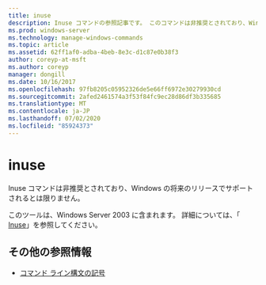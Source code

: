 ```yaml
---
title: inuse
description: Inuse コマンドの参照記事です。 このコマンドは非推奨とされており、Windows の将来のリリースでサポートされるとは限りません。
ms.prod: windows-server
ms.technology: manage-windows-commands
ms.topic: article
ms.assetid: 62ff1af0-adba-4beb-8e3c-d1c87e0b38f3
author: coreyp-at-msft
ms.author: coreyp
manager: dongill
ms.date: 10/16/2017
ms.openlocfilehash: 97fb8205c05952326de5e66ff6972e30279930cd
ms.sourcegitcommit: 2afed2461574a3f53f84fc9ec28d86df3b335685
ms.translationtype: MT
ms.contentlocale: ja-JP
ms.lasthandoff: 07/02/2020
ms.locfileid: "85924373"
---
```

# <a name="inuse"></a>inuse

Inuse コマンドは非推奨とされており、Windows の将来のリリースでサポートされるとは限りません。

このツールは、Windows Server 2003 に含まれます。 詳細については、「 [Inuse](https://docs.microsoft.com/previous-versions/orphan-topics/ws.10/dd996699(v=ws.10))」を参照してください。

## <a name="additional-references"></a>その他の参照情報

- [コマンド ライン構文の記号](command-line-syntax-key.md)
